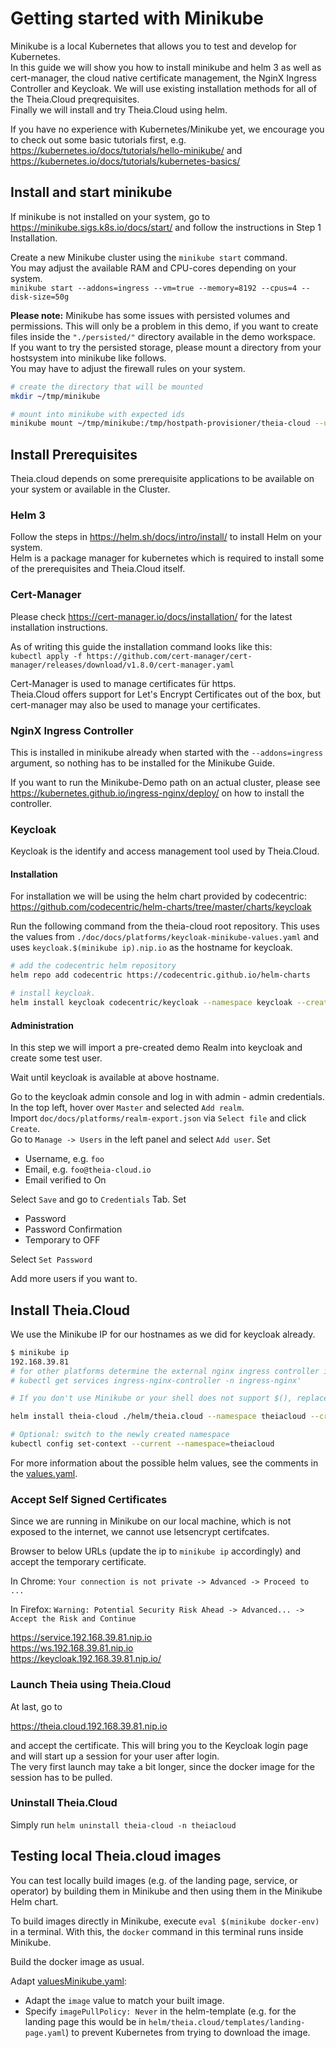 # Getting started with Minikube

Minikube is a local Kubernetes that allows you to test and develop for Kubernetes.\
In this guide we will show you how to install minikube and helm 3 as well as cert-manager, the cloud native certificate management, the NginX Ingress Controller and Keycloak. We will use existing installation methods for all of the Theia.Cloud preqrequisites.\
Finally we will install and try Theia.Cloud using helm.

If you have no experience with Kubernetes/Minikube yet, we encourage you to check out some basic tutorials first, e.g. https://kubernetes.io/docs/tutorials/hello-minikube/ and https://kubernetes.io/docs/tutorials/kubernetes-basics/

## Install and start minikube

If minikube is not installed on your system, go to https://minikube.sigs.k8s.io/docs/start/ and follow the instructions in Step 1 Installation.

Create a new Minikube cluster using the `minikube start` command.\
You may adjust the available RAM and CPU-cores depending on your system.\
`minikube start --addons=ingress --vm=true --memory=8192 --cpus=4 --disk-size=50g`

**Please note:** Minikube has some issues with persisted volumes and permissions. This will only be a problem in this demo, if you want to create files inside the `"./persisted/"` directory available in the demo workspace.\
If you want to try the persisted storage, please mount a directory from your hostsystem into minikube like follows.\
You may have to adjust the firewall rules on your system.

```bash
# create the directory that will be mounted
mkdir ~/tmp/minikube

# mount into minikube with expected ids
minikube mount ~/tmp/minikube:/tmp/hostpath-provisioner/theia-cloud --uid 101 --gid 101
```

## Install Prerequisites

Theia.cloud depends on some prerequisite applications to be available on your system or available in the Cluster.

### Helm 3

Follow the steps in https://helm.sh/docs/intro/install/ to install Helm on your system.\
Helm is a package manager for kubernetes which is required to install some of the prerequisites and Theia.Cloud itself.

### Cert-Manager

Please check https://cert-manager.io/docs/installation/ for the latest installation instructions.

As of writing this guide the installation command looks like this:\
`kubectl apply -f https://github.com/cert-manager/cert-manager/releases/download/v1.8.0/cert-manager.yaml`

Cert-Manager is used to manage certificates für https.\
Theia.Cloud offers support for Let's Encrypt Certificates out of the box, but cert-manager may also be used to manage your certificates.

### NginX Ingress Controller

This is installed in minikube already when started with the `--addons=ingress` argument, so nothing has to be installed for the Minikube Guide.

If you want to run the Minikube-Demo path on an actual cluster, please see https://kubernetes.github.io/ingress-nginx/deploy/ on how to install the controller.

### Keycloak

Keycloak is the identify and access management tool used by Theia.Cloud.

#### Installation

For installation we will be using the helm chart provided by codecentric: https://github.com/codecentric/helm-charts/tree/master/charts/keycloak

Run the following command from the theia-cloud root repository. This uses the values from `./doc/docs/platforms/keycloak-minikube-values.yaml` and uses `keycloak.$(minikube ip).nip.io` as the hostname for keycloak.

```bash
# add the codecentric helm repository
helm repo add codecentric https://codecentric.github.io/helm-charts

# install keycloak. 
helm install keycloak codecentric/keycloak --namespace keycloak --create-namespace --values ./doc/docs/platforms/keycloak-minikube-values.yaml --set "ingress.rules[0].host=keycloak.$(minikube ip).nip.io" --set "ingress.tls[0].hosts={keycloak.$(minikube ip).nip.io}"
```

#### Administration

In this step we will import a pre-created demo Realm into keycloak and create some test user.

Wait until keycloak is available at above hostname.

Go to the keycloak admin console and log in with admin - admin credentials.\
In the top left, hover over `Master` and selected `Add realm`.\
Import `doc/docs/platforms/realm-export.json` via `Select file` and click `Create`.\
Go to `Manage -> Users` in the left panel and select `Add user`.
Set

* Username, e.g. `foo`
* Email, e.g. `foo@theia-cloud.io`
* Email verified to On

Select `Save` and go to `Credentials` Tab.
Set

* Password
* Password Confirmation
* Temporary to OFF

Select `Set Password`

Add more users if you want to.

## Install Theia.Cloud

We use the Minikube IP for our hostnames as we did for keycloak already.

```bash
$ minikube ip
192.168.39.81
# for other platforms determine the external nginx ingress controller ip with
# kubectl get services ingress-nginx-controller -n ingress-nginx'

# If you don't use Minikube or your shell does not support $(), replace $(minikube ip) with the IP you determined above

helm install theia-cloud ./helm/theia.cloud --namespace theiacloud --create-namespace --values ./helm/theia.cloud/valuesMinikube.yaml --set hosts.service=service.$(minikube ip).nip.io --set hosts.landing=theia.cloud.$(minikube ip).nip.io --set hosts.instance=ws.$(minikube ip).nip.io --set keycloak.authUrl=https://keycloak.$(minikube ip).nip.io/auth/

# Optional: switch to the newly created namespace
kubectl config set-context --current --namespace=theiacloud
```

For more information about the possible helm values, see the comments in the [values.yaml](../../../helm/theia.cloud/values.yaml).

### Accept Self Signed Certificates

Since we are running in Minikube on our local machine, which is not exposed to the internet, we cannot use letsencrypt certifcates.

Browser to below URLs (update the ip to `minikube ip` accordingly) and accept the temporary certificate.

In Chrome:
`Your connection is not private -> Advanced -> Proceed to ...`

In Firefox:
`Warning: Potential Security Risk Ahead -> Advanced... -> Accept the Risk and Continue`

https://service.192.168.39.81.nip.io \
https://ws.192.168.39.81.nip.io  \
https://keycloak.192.168.39.81.nip.io/

### Launch Theia using Theia.Cloud

At last, go to

https://theia.cloud.192.168.39.81.nip.io

and accept the certificate. This will bring you to the Keycloak login page and will start up a session for your user after login.\
The very first launch may take a bit longer, since the docker image for the session has to be pulled.

### Uninstall Theia.Cloud

Simply run `helm uninstall theia-cloud -n theiacloud`

## Testing local Theia.cloud images

You can test locally build images (e.g. of the landing page, service, or operator) by building them in Minikube and then using them in the Minikube Helm chart.

To build images directly in Minikube, execute `eval $(minikube docker-env)` in a terminal.
With this, the `docker` command in this terminal runs inside Minikube.

Build the docker image as usual.

Adapt [valuesMinikube.yaml](../../../helm/theia.cloud/valuesMinikube.yaml):

* Adapt the `image` value to match your built image.
* Specify `imagePullPolicy: Never` in the helm-template (e.g. for the landing page this would be in `helm/theia.cloud/templates/landing-page.yaml`) to prevent Kubernetes from trying to download the image.

